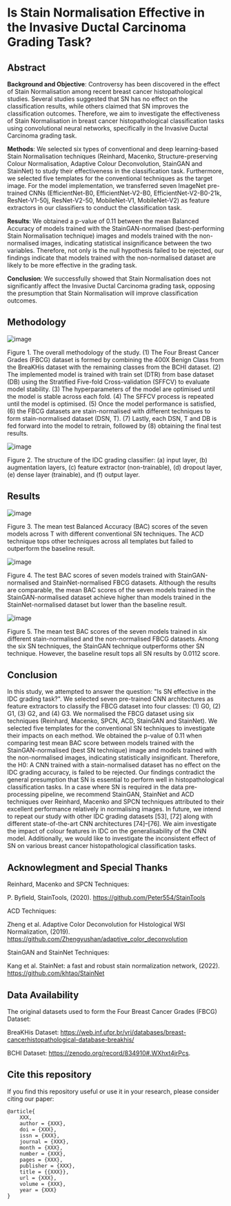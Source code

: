 # Is Stain Normalisation Effective in the Invasive Ductal Carcinoma Grading Task?
## Abstract
**Background and Objective**: Controversy has been discovered in the effect of Stain Normalisation among recent breast cancer histopathological studies. Several studies suggested that SN has no effect on the classification results, while others claimed that SN improves the classification outcomes. Therefore, we aim to investigate the effectiveness of Stain Normalisation in breast cancer histopathological classification tasks using convolutional neural networks, specifically in the Invasive Ductal Carcinoma grading task. 

**Methods**: We selected six types of conventional and deep learning-based Stain Normalisation techniques (Reinhard, Macenko, Structure-preserving Colour Normalisation, Adaptive Colour Deconvolution, StainGAN and StainNet) to study their effectiveness in the classification task. Furthermore, we selected five templates for the conventional techniques as the target image. For the model implementation, we transferred seven ImageNet pre-trained CNNs (EfficientNet-B0, EfficientNet-V2-B0, EfficientNet-V2-B0-21k, ResNet-V1-50j, ResNet-V2-50, MobileNet-V1, MobileNet-V2) as feature extractors in our classifiers to conduct the classification task. 

**Results**: We obtained a p-value of 0.11 between the mean Balanced Accuracy of models trained with the StainGAN-normalised (best-performing Stain Normalisation technique) images and models trained with the non-normalised images, indicating statistical insignificance between the two variables. Therefore, not only is the null hypothesis failed to be rejected, our findings indicate that models trained with the non-normalised dataset are likely to be more effective in the grading task. 

**Conclusion**: We successfully showed that Stain Normalisation does not significantly affect the Invasive Ductal Carcinoma grading task, opposing the presumption that Stain Normalisation will improve classification outcomes.

## Methodology
![image](https://user-images.githubusercontent.com/56868536/212927412-06cbc49c-149b-4cd6-898c-42d4df097fe5.png)

Figure 1. The overall methodology of the study. (1) The Four Breast Cancer Grades (FBCG) dataset is formed by combining the 400X Benign Class from the BreaKHis dataset with the remaining classes from the BCHI dataset. (2) The implemented model is trained with train set (DTR) from base dataset (DB) using the Stratified Five-fold Cross-validation (SFFCV) to evaluate model stability. (3) The hyperparameters of the model are optimised until the model is stable across each fold. (4) The SFFCV process is repeated until the model is optimised. (5) Once the model performance is satisfied, (6) the FBCG datasets are stain-normalised with different techniques to form stain-normalised dataset (DSN, T). (7) Lastly, each DSN, T and DB is fed forward into the model to retrain, followed by (8) obtaining the final test results.

![image](https://user-images.githubusercontent.com/56868536/212928102-12cb3a98-85af-40a7-a391-b3aa98fa0424.png)

Figure 2. The structure of the IDC grading classifier: (a) input layer, (b) augmentation layers, (c) feature extractor (non-trainable), (d) dropout layer, (e) dense layer (trainable), and (f) output layer.
## Results

![image](https://user-images.githubusercontent.com/56868536/212928361-90a8cb8c-59cd-43d1-92e4-4014d1103c93.png)

Figure 3. The mean test Balanced Accuracy (BAC) scores of the seven models across T with different conventional SN techniques. The ACD technique tops other techniques across all templates but failed to outperform the baseline result.


![image](https://user-images.githubusercontent.com/56868536/212928473-dd7fb288-e9d2-485e-bb50-a9b405c7f754.png)

Figure 4. The test BAC scores of seven models trained with StainGAN-normalised and StainNet-normalised FBCG datasets. Although the results are comparable, the mean BAC scores of the seven models trained in the StainGAN-normalised dataset achieve higher than models trained in the StainNet-normalised dataset but lower than the baseline result.

![image](https://user-images.githubusercontent.com/56868536/212928536-3a6835e2-200e-4091-b2fd-e859ccc3ccc4.png)

Figure 5. The mean test BAC scores of the seven models trained in six different stain-normalised and the non-normalised FBCG datasets. Among the six SN techniques, the StainGAN technique outperforms other SN technique. However, the baseline result tops all SN results by 0.0112 score.

## Conclusion
In this study, we attempted to answer the question: "Is SN effective in the IDC grading task?". We selected seven pre-trained CNN architectures as feature extractors to classify the FBCG dataset into four classes: (1) G0, (2) G1, (3) G2, and (4) G3. We normalised the FBCG dataset using six techniques (Reinhard, Macenko, SPCN, ACD, StainGAN and StainNet). We selected five templates for the conventional SN techniques to investigate their impacts on each method. We obtained the p-value of 0.11 when comparing test mean BAC score between models trained with the StainGAN-normalised (best SN technique) image and models trained with the non-normalised images, indicating statistically insignificant. Therefore, the H0: A CNN trained with a stain-normalised dataset has no effect on the IDC grading accuracy, is failed to be rejected. Our findings contradict the general presumption that SN is essential to perform well in histopathological classification tasks. In a case where SN is required in the data pre-processing pipeline, we recommend StainGAN, StainNet and ACD techniques over Reinhard, Macenko and SPCN techniques attributed to their excellent performance relatively in normalising images.
In future, we intend to repeat our study with other IDC grading datasets [53], [72] along with different state-of-the-art CNN architectures [74]–[76]. We aim investigate the impact of colour features in IDC on the generalisability of the CNN model. Additionally, we would like to investigate the inconsistent effect of SN on various breast cancer histopathological classification tasks. 

## Acknowlegment and Special Thanks
Reinhard, Macenko and SPCN Techniques: 

P. Byfield, StainTools, (2020). https://github.com/Peter554/StainTools

ACD Techniques:

Zheng et al. Adaptive Color Deconvolution for Histological WSI Normalization, (2019). https://github.com/Zhengyushan/adaptive_color_deconvolution

StainGAN and StainNet Techniques:

Kang et al. StainNet: a fast and robust stain normalization network, (2022). https://github.com/khtao/StainNet

## Data Availability
The original datasets used to form the Four Breast Cancer Grades (FBCG) Dataset:

BreaKHis Dataset: https://web.inf.ufpr.br/vri/databases/breast-cancerhistopathological-database-breakhis/

BCHI Dataset: https://zenodo.org/record/834910#.WXhxt4jrPcs.

## Cite this repository

If you find this repository useful or use it in your research, please consider citing our paper:
```
@article{
    XXX,
    author = {XXX},
    doi = {XXX},
    issn = {XXX},
    journal = {XXX},
    month = {XXX},
    number = {XXX},
    pages = {XXX},
    publisher = {XXX},
    title = {{XXX}},
    url = {XXX},
    volume = {XXX},
    year = {XXX}
}
```
